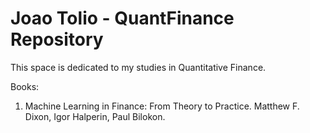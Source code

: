 # Joao Tolio - QuantFinance Repository
This space is dedicated to my studies in Quantitative Finance.

Books: 
  1. Machine Learning in Finance: From Theory to Practice. Matthew F. Dixon, Igor Halperin, Paul Bilokon.
